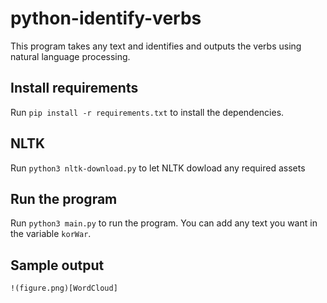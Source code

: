 # python-identify-verbs
This program takes any text and identifies and outputs the verbs using natural language processing.

## Install requirements
Run `pip install -r requirements.txt` to install the dependencies.

## NLTK
Run `python3 nltk-download.py` to let NLTK dowload any required assets

## Run the program
Run `python3 main.py` to run the program. You can add any text you want in the variable `korWar`.

## Sample output
```
!(figure.png)[WordCloud]
```